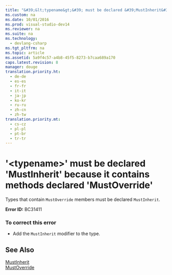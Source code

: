 ```yaml
---
title: "&#39;&lt;typename&gt;&#39; must be declared &#39;MustInherit&#39; because it contains methods declared &#39;MustOverride&#39;"
ms.custom: na
ms.date: 10/01/2016
ms.prod: visual-studio-dev14
ms.reviewer: na
ms.suite: na
ms.technology: 
  - devlang-csharp
ms.tgt_pltfrm: na
ms.topic: article
ms.assetid: 5a9f4c57-a4b8-45f5-8273-b7caa689a170
caps.latest.revision: 8
manager: douge
translation.priority.ht: 
  - de-de
  - es-es
  - fr-fr
  - it-it
  - ja-jp
  - ko-kr
  - ru-ru
  - zh-cn
  - zh-tw
translation.priority.mt: 
  - cs-cz
  - pl-pl
  - pt-br
  - tr-tr
---
```

# &#39;&lt;typename&gt;&#39; must be declared &#39;MustInherit&#39; because it contains methods declared &#39;MustOverride&#39;
Types that contain `MustOverride` members must be declared `MustInherit`.  
  
 **Error ID:** BC31411  
  
### To correct this error  
  
-   Add the `MustInherit` modifier to the type.  
  
## See Also  
 [MustInherit](../Topic/MustInherit%20\(Visual%20Basic\).md)   
 [MustOverride](../Topic/MustOverride%20\(Visual%20Basic\).md)